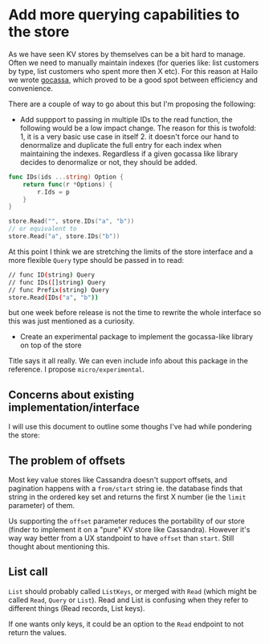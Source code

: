 # Add more querying capabilities to the store

As we have seen KV stores by themselves can be a bit hard to manage. Often we need to manually maintain indexes (for queries like: list customers by type, list customers who spent more then X etc).
For this reason at Hailo we wrote [gocassa](https://github.com/gocassa/gocassa), which proved to be a good spot between efficiency and convenience.


There are a couple of way to go about this but I'm proposing the following:


- Add suppport to passing in multiple IDs to the read function, the following would be a low impact change. The reason for this is twofold: 1, it is a very basic use case in itself 2. it doesn't force our hand to denormalize and duplicate the full entry for each index when maintaining the indexes. Regardless if a given gocassa like library decides to denormalize or not, they should be added.

```go
func IDs(ids ...string) Option {
	return func(r *Options) {
		r.Ids = p
	}
}

store.Read("", store.IDs("a", "b"))
// or equivalent to
store.Read("a", store.IDs("b"))
```

At this point I think we are stretching the limits of the store interface and a more flexible `Query` type should be passed in to read:

```sh
// func ID(string) Query
// func IDs([]string) Query
// func Prefix(string) Query
store.Read(IDs("a", "b"))
```

but one week before release is not the time to rewrite the whole interface so this was just mentioned as a curiosity.

- Create an experimental package to implement the gocassa-like library on top of the store

Title says it all really. We can even include info about this package in the reference. I propose `micro/experimental`.


## Concerns about existing implementation/interface

I will use this document to outline some thoughs I've had while pondering the store:

## The problem of offsets

Most key value stores like Cassandra doesn't support offsets, and pagination happens with a `from/start` string ie. the database finds that string in the ordered key set and returns the first X number (ie the `limit` parameter) of them.

Us supporting the `offset` parameter reduces the portability of our store (finder to implement it on a "pure" KV store like Cassandra).
However it's way way better from a UX standpoint to have `offset` than `start`. Still thought about mentioning this.

## List call

`List` should probably called `ListKeys`, or merged with `Read` (which might be called `Read`, `Query` or `List`).
Read and List is confusing when they refer to different things (Read records, List keys).

If one wants only keys, it could be an option to the `Read` endpoint to not return the values.
